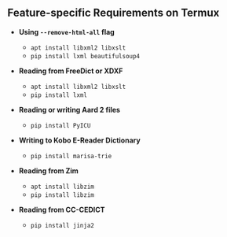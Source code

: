 Feature-specific Requirements on Termux
---------------------------------------

-	**Using `--remove-html-all` flag**

	+ `apt install libxml2 libxslt`
	+ `pip install lxml beautifulsoup4`


- **Reading from FreeDict or XDXF**

	+ `apt install libxml2 libxslt`
	+ `pip install lxml`


- **Reading or writing Aard 2  files**

	+ `pip install PyICU`


- **Writing to Kobo E-Reader Dictionary**

	+ `pip install marisa-trie`


- **Reading from Zim**

	+ `apt install libzim`
	+ `pip install libzim`


- **Reading from CC-CEDICT**

	+ `pip install jinja2`

